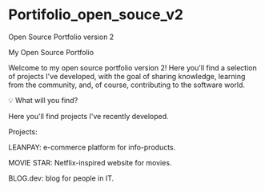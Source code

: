 # Portifolio\_open\_souce\_v2

Open Source Portfolio version 2



My Open Source Portfolio

Welcome to my open source portfolio version 2! Here you'll find a selection of projects I've developed, with the goal of sharing knowledge, learning from the community, and, of course, contributing to the software world.

💡 What will you find?

Here you'll find projects I've recently developed.

Projects:

LEANPAY: e-commerce platform for info-products.

MOVIE STAR: Netflix-inspired website for movies.

BLOG.dev: blog for people in IT.



